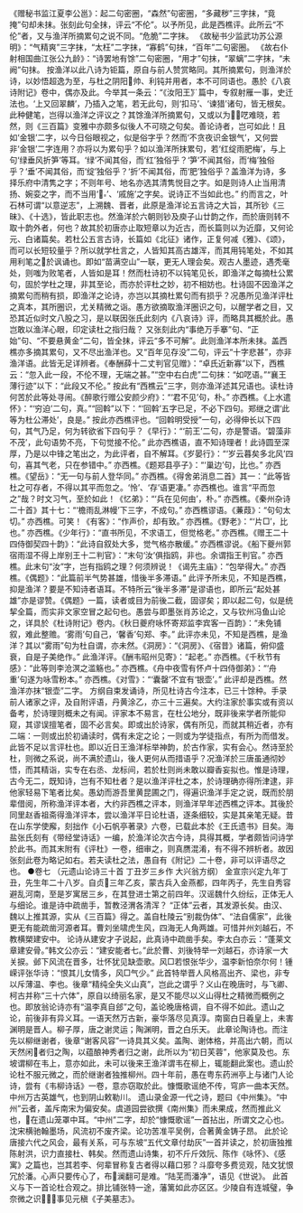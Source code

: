 <!-- { "loadSidebar": true } -->
《赠秘书监江夏李公邕》：起二句密圈，“森然”句密圈，“多藏秽”三字抹，“竟掩”句却未抹。张刻此句全抹，评云“不伦”。以予所见，此是西樵评。此所云“不伦”者，又与渔洋所摘累句之说不同。“危脆”二字抹。
《故秘书少监武功苏公源明》：“气精爽”三字抹，“太枉”二字抹，“寡鹤”句抹，“百年”二句密圈。
《故右仆射相国曲江张公九龄》：“诗罢地有馀”二句密圈，“用才”句抹，“翠螭”二字抹，“未阙”句抹。
按渔洋以此八诗为钜篇，原自与前人赞赏略同。其所摘累句，则渔洋於诗，以妙悟超逸为至，与杜之阴阳帅、利钝并用者，本不可同语也。愚於《八哀诗附记》卷中，偶亦及此。今举其一条云：“《汝阳王》篇中，专叙射雁一事，史迁法也。‘上又回翠麟’，乃插入之笔，若无此句，则‘扣马’、‘谏猎’诸句，皆无根矣。此种健笔，岂得以渔洋之评议之？其馀渔洋所摘累句，又或以为呓难晓，若然，则《三百篇》变雅中亦颇多似後人不可晓之句矣。善论诗者，岂可如此！且如‘金银’二字，以今日俗眼视之，似是俗字乎？然而‘不贪夜识金银气’，又何尝非‘金银’二字连用？亦将以为累句乎？如以渔洋所抹累句，若‘红绽雨肥梅’，与上句‘绿垂风折笋’等耳。‘绿’不闻其俗，而‘红’独俗乎？‘笋’不闻其俗，而‘梅’独俗乎？‘垂’不闻其俗，而‘绽’独俗乎？‘折’不闻其俗，而‘肥’独俗乎？盖渔洋为诗，多择乐府中清隽之字；不则年号、地名亦选其清隽悦目之字。如是则诗人止当用清扬、婉娈之字，而不当用‘’、‘戚施’之字矣。说诗正不当如此也。”
约而言之，叶石林可谓“以意逆志”，上溯魏、晋者，此原是渔洋论五言诗之大旨，其所钞《三昧》、《十选》，皆此职志也。然渔洋於六朝则钞及庾子山廿韵之作，而於唐则转不取十韵外者，何也？故其於初唐亦止取短章以为近古，而长篇则以为近靡，又何论元、白诸篇矣。若杜公五言古诗，长篇如《北征》诸作，正复何减《雅》、《颂》，而可以长短较量乎？所以就学杜言之，人皆知其高古雄浑，而其用钝笔处，不如其用利笔之於讽诵也。即如“苗满空山”一联，更无人理会矣。观古人墨迹，遇秃毫处，则嗤为败笔者，人皆如是耳！然而杜诗初不以钝笔见长，即渔洋之每摘杜公累句，固於学杜之理，非其至论，而亦於评杜之妙，初不相妨也。杜诗固不因渔洋之摘累句而稍有损，即渔洋之论诗，亦岂以其摘杜累句而有损乎？况愚所见渔洋评杜之真本，其所圈识，尤关精微之诣。愚方欲摘取渔洋圈识之句，以醒学者之目，又恐其近似时文八股之习，是以联因张氏此刻内《八哀诗》评，而略具其概於此。愚岂敢以渔洋心眼，印定读杜之指归哉？
又张刻此内“事绝万手搴”句、“正始”句、“不要悬黄金”二句，皆全抹，评云“多不可解”。此则渔洋本所未抹。盖西樵亦多摘其累句，又不尽出渔洋也。又“百年见存没”二句，评云“十字悲甚”，亦非渔洋语。此皆无足详辨者。《奉酬薛十二丈判官见赠》：“卓氏近新寡”以下，西樵云：“忽入此一段，不伦不理，无端之甚。”“空中右白虎”二句抹：“如呓语。”“襄王薄行迹”以下：“此段又不伦。”
按此有“西樵云”三字，则亦渔洋述其兄语也。读杜诗何苦於此等处寻闹。《醉歌行赠公安颜少府》：“‘君不见’句，朴。”
亦西樵。《上水遣怀》：“‘穷迫’二句，真。”“回斡”以下：“‘回斡’五字已足，不必下四句。郑继之谓‘此等为杜公滞处’，良是。”
按此亦西樵评也。“回斡明受授”一句，必得伸长以下四句，其气乃足，何为转欲省下四句乎？《早行》：“‘前王’二句，亦是警语。‘碧藻非不茂’，此句语势不亮，下句觉接不伦。”
此亦西樵语，直不知诗理者！此诗圆至深厚，乃是以中锋之笔出之，为此评者，自不解耳。《岁晏行》：“‘岁云暮矣多北风’四句，喜其气老，只在参错中。”
亦西樵。《题郑县亭子》：“‘巢边’句，比也。”
亦西樵。《望岳》：“无一句与前人登华同。”
亦西樵。《得舍弟消息二首》其一：“此等皆杜之可存者，不得以其平而忽之。‘怜’、‘存’语更凄。”
亦西樵也。谁言“平而忽之”哉？时文习气，至於如此！《忆弟》：“‘兵在见何由’，朴。”
亦西樵。《秦州杂诗二十首》其十七：“‘檐雨乱淋幔’下三字，不成句。”
亦西樵谬语。《蒹葭》：“句句太切。”
亦西樵。可笑！《有客》：“作声价，却有致。”
亦西樵。《野老》：“‘片□’，比也。”
亦西樵。《少年行》：“直书所见，不求语工，但觉格老。”
亦西樵。《赠王二十四侍御契四十韵》：“此诗自叙处大多，觉气格亦散缓。”
亦西樵谬说。《船下夔州郭宿雨湿不得上岸别王十二判官》：“末句‘汝’俱指鸥，非也。余谓指王判官。”
亦西樵。此末句“汝”字，岂有指鸥之理？何须辨说！《谒先主庙》：“包举得大。”
亦西樵。《偶题》：“此篇前半气势甚雄，惜後半多滞语。”
此评予所未见，不知是西樵，抑是渔洋？要是不知诗者语耳。不特所云“後半多滞”是谬语也，即所云“起处甚雄”亦是谬赞。《偶题》一篇，读者或目为前後二截，固谬矣；即以起二句，似是统挈全篇，而实非文家空冒之起句也。愚尝与即墨张肖苏论之，又与钦州冯鱼山论之，详具於《杜诗附记》卷内。《秋日夔府咏怀寄郑监李宾客一百韵》：“未免铺叙，难此整赡。‘雾雨’句自己，‘馨香’句郑、李。”
此评亦未见，不知是西樵，是渔洋？其以“雾雨”句为杜自谓，亦未然。《洞房》：“《洞房》、《宿昔》诸篇，俯仰盛衰，自是子美绝作。”
此渔洋评。《酬韦昭州见寄》：“起老。”
亦西樵。《千秋节有感》：“此等则李沧溟之滥觞也。”
亦西樵。《舟中夜雪有怀卢十四侍御弟》：“‘舟重’句遂为咏雪粉本。”
亦西樵。《对雪》：“‘囊罄’不宜有‘银壶’。”
此评却是西樵。然渔洋亦抹“银壶”二字。
方纲自束发诵诗，所见杜诗古今注本，已三十馀种。手录前人诸家之评，及自附评语，丹黄涂乙，亦三十三遍矣。大约注家於事实或有资以备考，於诗理则概未之有闻。评家本不易言，在杜公地分，既非後来学者所能仰窥，其谬误擅笔者，固不必言矣。即或出於诗家，偶有所见，而就其稍近者，亦有二端：一则或出於初诵读时，偶有未定之论；一则或为学徒指点，有所为而借发。此皆不足以言评杜也。即以近日王渔洋标举神韵，於古作家，实有会心。然诗至於杜，则微之系说，尚不满於遗山，後人更何从而措语乎？况渔洋於三唐虽通彻妙悟，而其精诣，实专在右丞、龙标间，若於杜则尚未敢以瓣香妄拟也。惟是诗理，古今无二，既知诗，岂有不知杜者？是以渔洋评杜之本，於诗理确亦得所津逮，非他家轻易下笔者比矣。愚幼而游吾里黄昆圃之门，得遍识渔洋手定之说，既而於朋辈借阅，所称渔洋评本者，大约非西樵之评本，则渔洋早年述西樵之评本。其後於同里赵香祖斋得渔洋评本，尝以渔洋平日论杜语，逐条细较，实是其亲笔无疑。昔在山东学使廨，刻拙作《小石帆亭著录》六卷，已载此本於《王氏遗书》目矣。海盐张氏刻有《带经堂诗话》一编，於渔洋论次古今诗，具得其概，学者颇皆问诗学於此书。而其末附有《评杜》一卷，细审之，则真赝混淆，有不得不辨析者。故因张刻此卷为略记如右。若夫读杜之法，愚自有《附记》二十卷，非可以评语尽之也。
●卷七
（元遗山论诗三十首  丁丑岁三乡作  大兴翁方纲）
金宣宗兴定九年丁丑，先生年二十八岁。自贞三年乙亥，蒙古兵入金燕都，四年丙子，先生自秀容避乱河南，至是岁寓居三乡，在其登进士第之前四年。汉谣魏什久纷纭，正体无人与细论。谁是诗中疏凿手，暂教泾渭各清浑？
“正体”云者，其发源长矣。由汉、魏以上推其源，实从《三百篇》得之。盖自杜陵云“别裁伪体”、“法自儒家”，此後更无有能疏凿河源者耳。曹刘坐啸虎生风，四海无人角两雄。可惜并州刘越石，不教横槊建安中。
论诗从建安才子说起，此真诗中疏凿手矣。李太白亦云：“蓬莱文章建安骨。”韩文公亦云：“建安能者七。”此於曹、刘後特举一刘越石，亦诗家一大关捩。邺下风流在晋多，壮怀犹见缺壶歌。风□若恨张华少，温李新怕奈尔何！锺嵘评张华诗：“恨其儿女情多，风□气少。”
此首特举晋人风格高出齐、梁也，非专以斥薄温、李也。後章“精纯全失义山真”，岂此之谓乎？义山在晚唐时，与飞卿、柯古并称“三十六体”，原自以绮丽名家，是又不能尽以义山得杜之精微而概例之也。即放翁论诗亦有“温李真自郐”之句，盖论晚唐格调，自不得不如此。遗山之论，前後非有异义耳。一语天然万古新，豪华落尽见真淳。南窗白日羲皇上，未害渊明是晋人。柳子厚，唐之谢灵运；陶渊明，晋之白乐天。
此章论陶诗也。而注先以柳继谢者，後章“谢客风容”一诗具其义矣。盖陶、谢体格，并高出六朝，而以天然闲者归之陶，以蕴酿神秀者归之谢，此所以为“初日芙蓉”，他家莫及也。东坡谓柳在韦上，意亦如此，未可以後来王渔洋谓韦在柳上，辄能翻此案也。遗山於论杜不服元微之，而於继谢者独推柳州。四十年前，愚在粤东药洲亭上与诸门人论诗，尝有《韦柳诗话》一卷，意亦窃取於此。慷慨歌谣绝不传，穹庐一曲本天然。中州万古英雄气，也到阴山敕勒川。
遗山录金源一代之诗，题曰《中州集》。“中州”云者，盖斥南宋为偏安矣。虞道园尝欲撰《南州集》而未果成，然而推此义也，在遗山笼罩中耳。“中州”二字，却於“慷慨歌谣”一首拈出，所谓文之心也。沈宋横驰翰墨场，风流初不废齐梁。论功苦准平吴例，合著黄金铸子昂。
此於论唐接六代之风会，最有关系，可与东坡“五代文章付劫灰”一首并读之，於初唐独推陈射洪，识力直接杜、韩矣。然而遗山诗集，初不斤斤效阮、陈作《咏怀》、《感寓》之篇也，岂其若李、何辈冒称复古者得以藉口邪？斗靡夸多费览观，陆文犹恨冗於潘。心声只要传心了，布澜翻可是难。“陆芜而潘净”，语见《世说》。
此首义与下一首论杜合观之。排比铺张特一途，藩篱如此亦区区。少陵自有连城璧，争奈微之识！事见元稹《子美墓志》。

